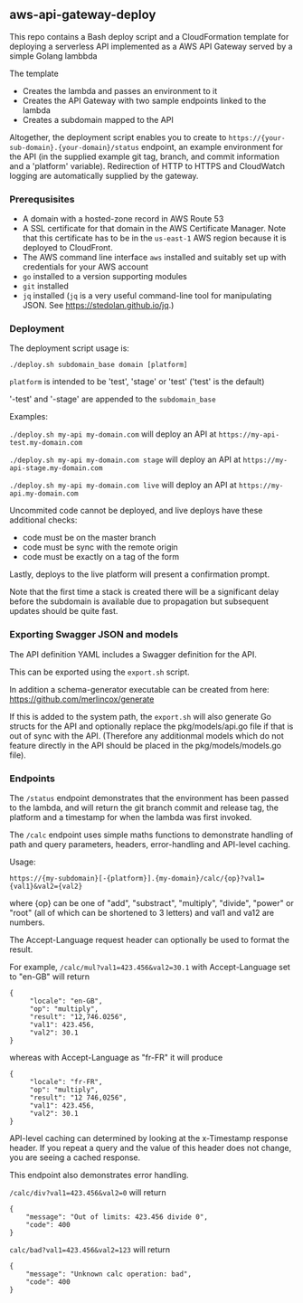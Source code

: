 ## aws-api-gateway-deploy

This repo contains a Bash deploy script and a CloudFormation template for deploying a serverless API implemented as a
 AWS API Gateway served by a simple Golang lambbda

The template

* Creates the lambda and passes an environment to it
* Creates the API Gateway with two sample endpoints linked to the lambda
* Creates a subdomain mapped to the API

Altogether, the deployment script enables you to create to `https://{your-sub-domain}.{your-domain}/status` endpoint,
 an example environment for the API (in the supplied example git tag, branch, and commit information and a 
'platform' variable). Redirection of HTTP to HTTPS and CloudWatch logging are automatically supplied by the gateway.

### Prerequsisites

* A domain with a hosted-zone record in AWS Route 53
* A SSL certificate for that domain in the AWS Certificate Manager. Note that this certificate has to be in the 
`us-east-1` AWS region because it is deployed to CloudFront.
* The AWS command line interface `aws` installed and suitably set up with credentials for your AWS account
* `go` installed to a version supporting modules
* `git` installed
* `jq` installed (`jq` is a very useful command-line tool for manipulating JSON. See https://stedolan.github.io/jq.)

### Deployment

The deployment script usage is:
 
 `./deploy.sh subdomain_base domain [platform]`

`platform` is intended to be 'test', 'stage' or 'test' ('test' is the default)

'-test' and '-stage' are appended to the `subdomain_base`

Examples: 

`./deploy.sh my-api my-domain.com` will deploy an API at `https://my-api-test.my-domain.com`

`./deploy.sh my-api my-domain.com stage` will deploy an API at `https://my-api-stage.my-domain.com`

`./deploy.sh my-api my-domain.com live` will deploy an API at `https://my-api.my-domain.com`

Uncommited code cannot be deployed, and live deploys have these additional checks:

* code must be on the master branch
* code must be sync with the remote origin
* code must be exactly on a tag of the form 

Lastly, deploys to the live platform will present a confirmation prompt.

Note that the first time a stack is created there will be a significant delay before the subdomain is available due to 
propagation but subsequent updates should be quite fast.

### Exporting Swagger JSON and models

The API definition YAML includes a Swagger definition for the API.

This can be exported using the `export.sh` script.

In addition a schema-generator executable can be created from here: https://github.com/merlincox/generate

If this is added to the system path, the `export.sh` will also generate Go structs for the API and optionally replace 
the pkg/models/api.go file if that is out of sync with the API. (Therefore any additionmal models which do not feature 
directly in the API should be placed in the pkg/models/models.go file).

### Endpoints

The `/status` endpoint demonstrates that the environment has been passed to the lambda, and will return the git branch
commit and release tag, the platform and a timestamp for when the lambda was first invoked.

The `/calc` endpoint uses simple maths functions to demonstrate handling of path and query parameters, headers, error-handling and API-level caching.

Usage:

`https://{my-subdomain}[-{platform}].{my-domain}/calc/{op}?val1={val1}&val2={val2}`

where {op} can be one of "add", "substract", "multiply", "divide", "power" or "root" (all of which can be shortened to 
3 letters) and val1 and va12 are numbers.

The Accept-Language request header can optionally be used to format the result.

For example, `/calc/mul?val1=423.456&val2=30.1` with Accept-Language set to "en-GB" will return

```
{
     "locale": "en-GB",
     "op": "multiply",
     "result": "12,746.0256",
     "val1": 423.456,
     "val2": 30.1
}
```
whereas with Accept-Language as "fr-FR" it will produce
```
{
     "locale": "fr-FR",
     "op": "multiply",
     "result": "12 746,0256",
     "val1": 423.456,
     "val2": 30.1
}
```

API-level caching can determined by looking at the x-Timestamp response header. If you repeat a query and the value of 
this header does not change, you are seeing a cached response.


This endpoint also demonstrates error handling.

`/calc/div?val1=423.456&val2=0` will return

```
{
    "message": "Out of limits: 423.456 divide 0",
    "code": 400
}

```

`calc/bad?val1=423.456&val2=123` will return

```
{
    "message": "Unknown calc operation: bad",
    "code": 400
}
```
